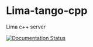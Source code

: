 # Lima-tango-cpp
Lima c++ server

[![Documentation Status](https://readthedocs.org/projects/lima-tango-cpp/badge/?version=latest)](http://lima-tango-cpp.readthedocs.io/en/latest/?badge=latest)
